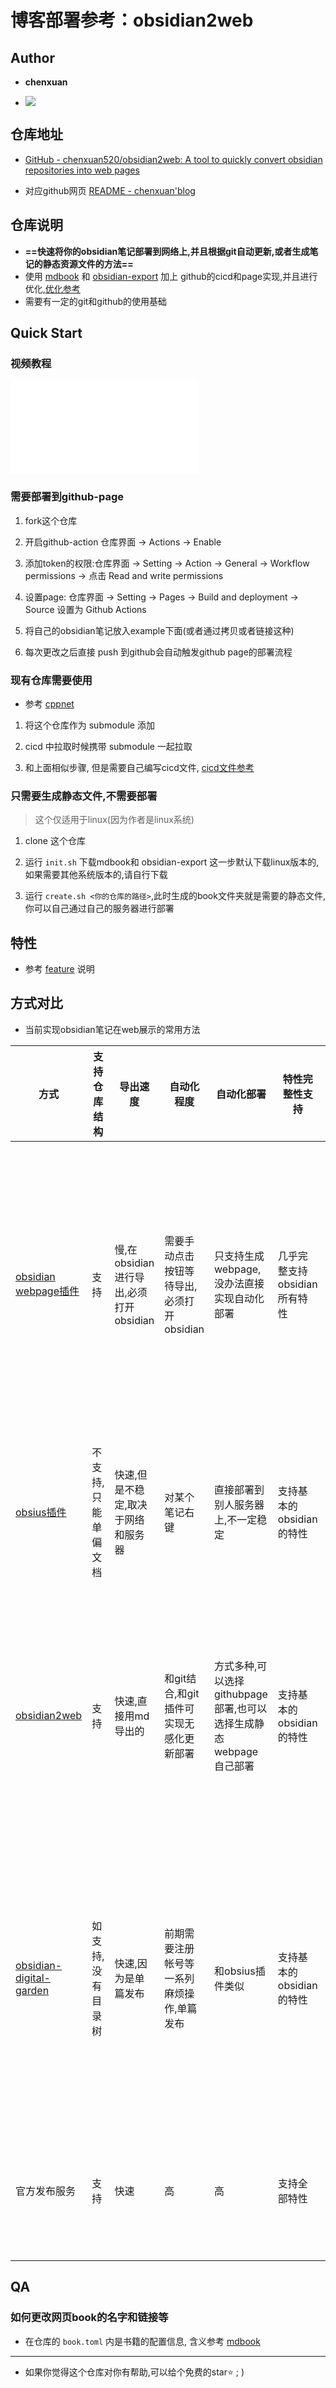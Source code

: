 # 博客部署参考：obsidian2web

## Author

- **chenxuan**

- ![](http://cdn.androidftp.top/pic/chenxuanweb/dog.png)

## 仓库地址

- [GitHub - chenxuan520/obsidian2web: A tool to quickly convert obsidian repositories into web pages](https://github.com/chenxuan520/obsidian2web)

- 对应github网页 [README - chenxuan'blog](https://chenxuan520.github.io/obsidian2web/)

## 仓库说明

- **==快速将你的obsidian笔记部署到网络上,并且根据git自动更新,或者生成笔记的静态资源文件的方法==**
- 使用 [mdbook](https://github.com/rust-lang/mdBook) 和 [obsidian-export](https://github.com/zoni/obsidian-export) 加上 github的cicd和page实现,并且进行优化,[优化参考](./info/feature.md)
- 需要有一定的git和github的使用基础
## Quick Start

### 视频教程

<iframe src="//player.bilibili.com/player.html?isOutside=true&aid=1856089767&bvid=BV1yW421R7iC&cid=1614183558&p=1" scrolling="no" border="0" frameborder="no" framespacing="0" allowfullscreen="true"></iframe>

### 需要部署到github-page

1. fork这个仓库

2. 开启github-action 仓库界面 -> Actions -> Enable

3. 添加token的权限:仓库界面 -> Setting -> Action -> General -> Workflow permissions -> 点击 Read and write permissions

4. 设置page: 仓库界面 -> Setting -> Pages -> Build and deployment -> Source 设置为 Github Actions

5. 将自己的obsidian笔记放入example下面(或者通过拷贝或者链接这种)

6. 每次更改之后直接 push 到github会自动触发github page的部署流程

### 现有仓库需要使用

- 参考 [cppnet](https://github.com/chenxuan520/cppnet/blob/master/.github/workflows/docs.yml)

1. 将这个仓库作为 submodule 添加

2. cicd 中拉取时候携带 submodule 一起拉取

3. 和上面相似步骤, 但是需要自己编写cicd文件, [cicd文件参考](https://github.com/chenxuan520/cppnet/blob/master/.github/workflows/docs.yml)

### 只需要生成静态文件,不需要部署
> 这个仅适用于linux(因为作者是linux系统)

1. clone 这个仓库

2. 运行 `init.sh` 下载mdbook和 obsidian-export 这一步默认下载linux版本的,如果需要其他系统版本的,请自行下载

3. 运行 `create.sh <你的仓库的路径>`,此时生成的book文件夹就是需要的静态文件,你可以自己通过自己的服务器进行部署

## 特性

- 参考 [feature](./info/feature.md) 说明

## 方式对比

- 当前实现obsidian笔记在web展示的常用方法

| 方式                                                                                | 支持仓库结构     | 导出速度                         | 自动化程度                     | 自动化部署                                      | 特性完整性支持            | 国内访问                  | 是否收费     |
| --------------------------------------------------------------------------------- | ---------- | ---------------------------- | ------------------------- | ------------------------------------------ | ------------------ | --------------------- | -------- |
| [obsidian webpage插件](https://github.com/KosmosisDire/obsidian-webpage-export)<br> | 支持         | 慢,在obsidian进行导出,必须打开obsidian | 需要手动点击按钮等待导出,必须打开obsidian | 只支持生成webpage,没办法直接实现自动化部署                  | 几乎完整支持obsidian所有特性 | 引用了一些很慢的css资源导致加载速度很慢 | 免费       |
| [obsius插件](https://zhuanlan.zhihu.com/p/500854527)                                | 不支持,只能单偏文档 | 快速,但是不稳定,取决于网络和服务器           | 对某个笔记右键                   | 直接部署到别人服务器上,不一定稳定                          | 支持基本的obsidian的特性   | 不稳定,因为是国外的网站          | 免费,但是不稳定 |
| [obsidian2web](https://chenxuan520.github.io/obsidian2web/)                       | 支持         | 快速,直接用md导出的                  | 和git结合,和git插件可实现无感化更新部署   | 方式多种,可以选择githubpage部署,也可以选择生成静态webpage自己部署 | 支持基本的obsidian的特性   | 所有css和js文件全部内置,加载速度快  | 免费       |
| [obsidian-digital-garden](https://github.com/oleeskild/Obsidian-Digital-Garden)   | 如支持,没有目录树  | 快速,因为是单篇发布                   | 前期需要注册帐号等一系列麻烦操作,单篇发布     | 和obsius插件类似                                | 支持基本的obsidian的特性   | 引用了一些很慢的css资源导致加载速度很慢 | 免费       |
| 官方发布服务                                                                            | 支持         | 快速                           | 高                         | 高                                          | 支持全部特性             | 正常,加载速度还可以            | 8刀一个月    |


## QA

### 如何更改网页book的名字和链接等

- 在仓库的 `book.toml` 内是书籍的配置信息, 含义参考  [mdbook](https://hellowac.github.io/mdbook-doc-zh/index.html)

---

- 如果你觉得这个仓库对你有帮助,可以给个免费的star⭐  ; )

